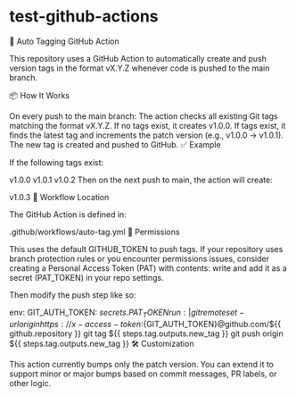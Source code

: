 # test-github-actions

🚀 Auto Tagging GitHub Action

This repository uses a GitHub Action to automatically create and push version tags in the format vX.Y.Z whenever code is pushed to the main branch.

📦 How It Works

On every push to the main branch:
The action checks all existing Git tags matching the format vX.Y.Z.
If no tags exist, it creates v1.0.0.
If tags exist, it finds the latest tag and increments the patch version (e.g., v1.0.0 → v1.0.1).
The new tag is created and pushed to GitHub.
✅ Example

If the following tags exist:

v1.0.0
v1.0.1
v1.0.2
Then on the next push to main, the action will create:

v1.0.3
📂 Workflow Location

The GitHub Action is defined in:

.github/workflows/auto-tag.yml
🔐 Permissions

This uses the default GITHUB_TOKEN to push tags. If your repository uses branch protection rules or you encounter permissions issues, consider creating a Personal Access Token (PAT) with contents: write and add it as a secret (PAT_TOKEN) in your repo settings.

Then modify the push step like so:

env:
  GIT_AUTH_TOKEN: ${{ secrets.PAT_TOKEN }}
run: |
  git remote set-url origin https://x-access-token:${GIT_AUTH_TOKEN}@github.com/${{ github.repository }}
  git tag ${{ steps.tag.outputs.new_tag }}
  git push origin ${{ steps.tag.outputs.new_tag }}
🛠️ Customization

This action currently bumps only the patch version. You can extend it to support minor or major bumps based on commit messages, PR labels, or other logic.